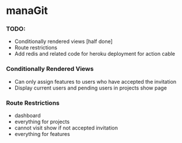 # manaGit

### TODO:
* Conditionally rendered views [half done]
* Route restrictions
* Add redis and related code for heroku deployment for action cable

### Conditionally Rendered Views
* Can only assign features to users who have accepted the invitation
* Display current users and pending users in projects show page

### Route Restrictions
* dashboard
* everything for projects
* cannot visit show if not accepted invitation
* everything for features
